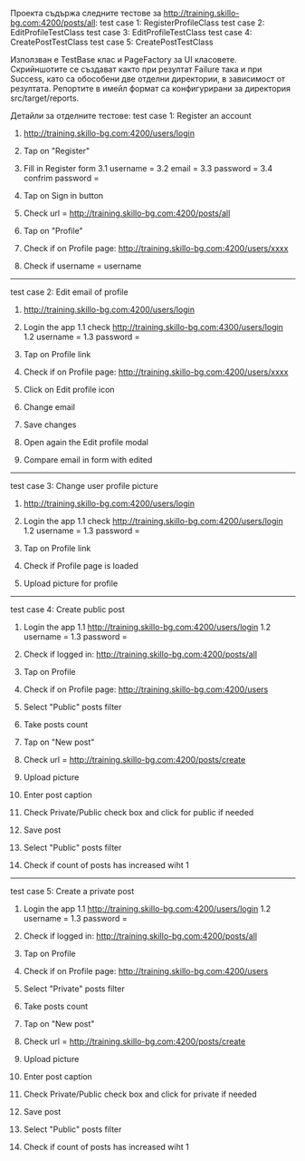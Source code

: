 Проекта съдържа следните тестове за http://training.skillo-bg.com:4200/posts/all:
test case 1: RegisterProfileClass
test case 2: EditProfileTestClass
test case 3: EditProfileTestClass
test case 4: CreatePostTestClass
test case 5: CreatePostTestClass

Използван е TestBase клас и PageFactory за UI класовете.
Скрийншотите се създават както при резултат Failure така и при Success, като са обособени две отделни директории, в зависимост от резултата.
Репортите в имейл формат са конфигурирани за директория src/target/reports.

Детайли за отделните тестове:
test case 1: Register an account

1. http://training.skillo-bg.com:4200/users/login

2. Tap on "Register"

3. Fill in Register form
	3.1 username = 
	3.2 email = 
	3.3 password = 
	3.4 confrim password = 

4. Tap on Sign in button

5. Check url = http://training.skillo-bg.com:4200/posts/all

6. Tap on "Profile"

7. Check if on Profile page: http://training.skillo-bg.com:4200/users/xxxx

8. Check if username = username

--------------------------------------------------------------------------------------
test case 2: Edit email of profile

1. http://training.skillo-bg.com:4200/users/login

2. Login the app
	1.1 check http://training.skillo-bg.com:4300/users/login
	1.2 username = 
	1.3 password = 

3. Tap on Profile link

4. Check if on Profile page: http://training.skillo-bg.com:4200/users/xxxx

5. Click on Edit profile icon

6. Change email

7. Save changes

8. Open again the Edit profile modal

9. Compare email in form with edited
------------------------------------------------------------------------------------
test case 3: Change user profile picture

1. http://training.skillo-bg.com:4200/users/login

2. Login the app
	1.1 check http://training.skillo-bg.com:4200/users/login
	1.2 username = 
	1.3 password = 

3. Tap on Profile link

4. Check if Profile page is loaded

5. Upload picture for profile
----------------------------------------------------------------------

test case 4: Create public post

1. Login the app
	1.1 http://training.skillo-bg.com:4200/users/login
	1.2 username = 
	1.3 password = 

2. Check if logged in: http://training.skillo-bg.com:4200/posts/all

3. Tap on Profile

3. Check if on Profile page: http://training.skillo-bg.com:4200/users

4. Select "Public" posts filter

5. Take posts count

6. Tap on "New post"

7. Check url = http://training.skillo-bg.com:4200/posts/create

8. Upload picture

9. Enter post caption

10. Check Private/Public check box and click for public if needed

11. Save post

9. Select "Public" posts filter

10. Check if count of posts has increased wiht 1

---------------------------------------------------------------------------------

test case 5: Create a private post

1. Login the app
	1.1 http://training.skillo-bg.com:4200/users/login
	1.2 username = 
	1.3 password = 

2. Check if logged in: http://training.skillo-bg.com:4200/posts/all

3. Tap on Profile

3. Check if on Profile page: http://training.skillo-bg.com:4200/users

4. Select "Private" posts filter

5. Take posts count

6. Tap on "New post"

7. Check url = http://training.skillo-bg.com:4200/posts/create

8. Upload picture 

9. Enter post caption

10. Check Private/Public check box and click for private if needed

11. Save post

9. Select "Public" posts filter

10. Check if count of posts has increased wiht 1
